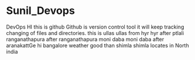 # Sunil_Devops
DevOps
HI this is github
Github is version control tool
it will keep tracking changing of files and directories.
this is ullas
ullas from hyr
hyr after ptlali ranganathapura
after ranganathapura moni daba
moni daba after aranakattGe
hi bangalore weather good than shimla
shimla locates in North india

